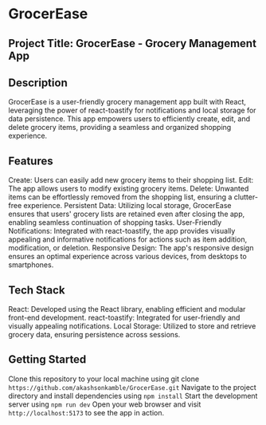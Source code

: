 # GrocerEase

## Project Title: GrocerEase - Grocery Management App

## Description
GrocerEase is a user-friendly grocery management app built with React, leveraging the power of react-toastify for notifications and local storage for data persistence. This app empowers users to efficiently create, edit, and delete grocery items, providing a seamless and organized shopping experience.

## Features
Create: Users can easily add new grocery items to their shopping list.
Edit: The app allows users to modify existing grocery items.
Delete: Unwanted items can be effortlessly removed from the shopping list, ensuring a clutter-free experience.
Persistent Data: Utilizing local storage, GrocerEase ensures that users' grocery lists are retained even after closing the app, enabling seamless continuation of shopping tasks.
User-Friendly Notifications: Integrated with react-toastify, the app provides visually appealing and informative notifications for actions such as item addition, modification, or deletion.
Responsive Design: The app's responsive design ensures an optimal experience across various devices, from desktops to smartphones.

## Tech Stack
React: Developed using the React library, enabling efficient and modular front-end development.
react-toastify: Integrated for user-friendly and visually appealing notifications.
Local Storage: Utilized to store and retrieve grocery data, ensuring persistence across sessions.

## Getting Started
Clone this repository to your local machine using git clone `https://github.com/akashsonkamble/GrocerEase.git`
Navigate to the project directory and install dependencies using `npm install`
Start the development server using `npm run dev`
Open your web browser and visit `http://localhost:5173` to see the app in action.
